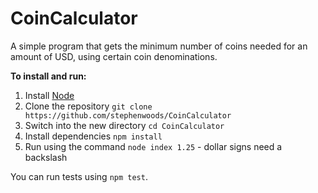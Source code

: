 # CoinCalculator
A simple program that gets the minimum number of coins needed for an amount of USD, using certain coin denominations.

**To install and run:**

1. Install [Node](https://nodejs.org/en/download/)
2. Clone the repository `git clone https://github.com/stephenwoods/CoinCalculator`
3. Switch into the new directory `cd CoinCalculator`
3. Install dependencies `npm install`
4. Run using the command `node index 1.25` - dollar signs need a backslash

You can run tests using `npm test`.
